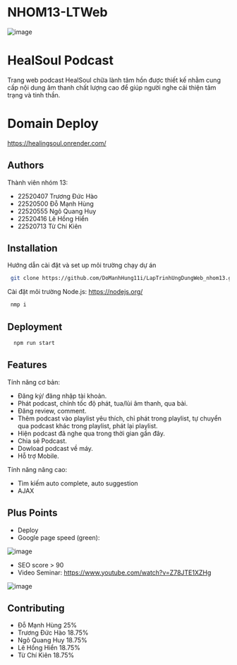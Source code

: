 
# NHOM13-LTWeb
![image](https://github.com/HaotapIT/NHOM13-LTWeb/assets/145156126/bf780d0b-3929-4e0f-9295-bade41a27250)
# HealSoul Podcast
Trang web podcast HealSoul chữa lành tâm hồn được thiết kế nhằm cung cấp nội dung âm thanh chất lượng cao để giúp người nghe cải thiện tâm trạng và tinh thần.
# Domain Deploy
https://healingsoul.onrender.com/




## Authors
Thành viên nhóm 13:
- 22520407 Trương Đức Hào
- 22520500 Đỗ Mạnh Hùng
- 22520555 Ngô Quang Huy
- 22520416 Lê Hồng Hiển
- 22520713 Từ Chí Kiên



## Installation

Hướng dẫn cài đặt và set up môi trường chạy dự án

```bash
 git clone https://github.com/DoManhHung11i/LapTrinhUngDungWeb_nhom13.git
```
Cài đặt môi trường Node.js: https://nodejs.org/
```bash
 nmp i
```

    
## Deployment

```bash
  npm run start
```


## Features
Tính năng cơ bản:
-	Đăng ký/ đăng nhập tài khoản.
-	Phát podcast, chỉnh tốc độ phát, tua/lùi âm thanh, qua bài.
-	Đăng review, comment.
-	Thêm podcast vào playlist yêu thích, chỉ phát trong playlist, tự chuyển qua podcast khác trong playlist, phát lại playlist.
-	Hiện podcast đã nghe qua trong thời gian gần đây.
-	Chia sẻ Podcast.
-	Dowload podcast về máy.
-	Hỗ trợ Mobile.

Tính năng nâng cao:
- Tìm kiếm auto complete, auto suggestion
- AJAX



## Plus Points
- Deploy
- Google page speed (green):

![image](https://github.com/DoManhHung11i/LapTrinhUngDungWeb_nhom13/assets/145156126/0975d615-80c7-41a5-8ee1-4cdfb0ddfac9)

- SEO score > 90
- Video Seminar: https://www.youtube.com/watch?v=Z78JTE1XZHg

![image](https://github.com/DoManhHung11i/LapTrinhUngDungWeb_nhom13/assets/145156126/4da8b9c6-76ea-4899-a878-130a2fac0e63)


## Contributing

- Đỗ Mạnh Hùng 25%
- Trương Đức Hào 18.75%
- Ngô Quang Huy 18.75%
- Lê Hồng Hiển 18.75%
- Từ Chí Kiên 18.75%


